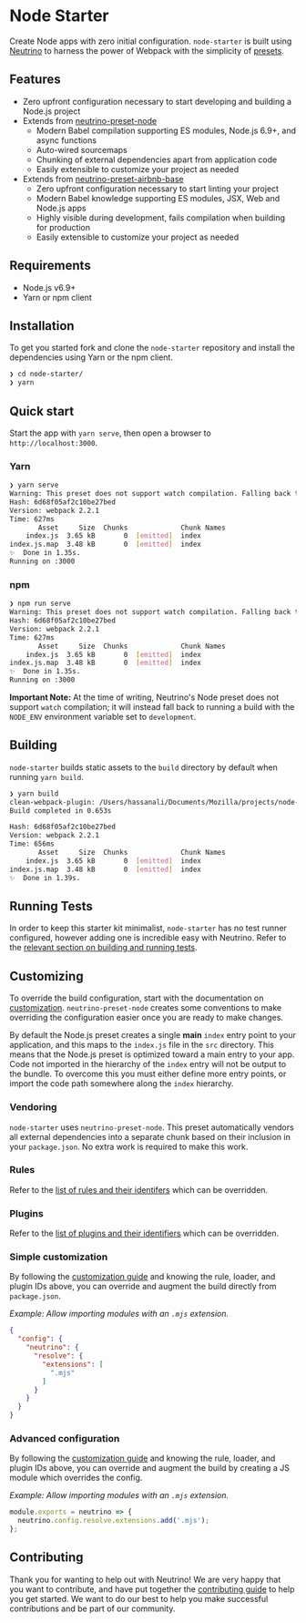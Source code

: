 # Node Starter

Create Node apps with zero initial configuration. `node-starter` is built using [Neutrino](https://github.com/mozilla-neutrino/neutrino-dev) to harness the power of Webpack with the simplicity of [presets](https://neutrino.js.org/presets/). 
 
## Features

- Zero upfront configuration necessary to start developing and building a Node.js project
- Extends from [neutrino-preset-node](https://neutrino.js.org/presets/neutrino-preset-node/)
  - Modern Babel compilation supporting ES modules, Node.js 6.9+, and async functions
  - Auto-wired sourcemaps
  - Chunking of external dependencies apart from application code
  - Easily extensible to customize your project as needed
- Extends from [neutrino-preset-airbnb-base](https://neutrino.js.org/presets/neutrino-preset-airbnb-base/)
  - Zero upfront configuration necessary to start linting your project
  - Modern Babel knowledge supporting ES modules, JSX, Web and Node.js apps
  - Highly visible during development, fails compilation when building for production
  - Easily extensible to customize your project as needed

## Requirements

- Node.js v6.9+
- Yarn or npm client

## Installation

To get you started fork and clone the `node-starter` repository and install the dependencies using Yarn or the npm client.

```bash
❯ cd node-starter/
❯ yarn
```

## Quick start

Start the app with `yarn serve`, then open a browser to `http://localhost:3000`.

### Yarn

```bash
❯ yarn serve
Warning: This preset does not support watch compilation. Falling back to a one-time build.
Hash: 6d68f05af2c10be27bed
Version: webpack 2.2.1
Time: 627ms
       Asset     Size  Chunks             Chunk Names
    index.js  3.65 kB       0  [emitted]  index
index.js.map  3.48 kB       0  [emitted]  index
✨  Done in 1.35s.
Running on :3000
```

### npm

```bash
❯ npm run serve
Warning: This preset does not support watch compilation. Falling back to a one-time build.
Hash: 6d68f05af2c10be27bed
Version: webpack 2.2.1
Time: 627ms
       Asset     Size  Chunks             Chunk Names
    index.js  3.65 kB       0  [emitted]  index
index.js.map  3.48 kB       0  [emitted]  index
✨  Done in 1.35s.
Running on :3000
```

**Important Note:** At the time of writing, Neutrino's Node preset does not support `watch` compilation; it will instead fall back to running a build with the `NODE_ENV` environment variable set to `development`.

## Building

`node-starter` builds static assets to the `build` directory by default when running `yarn build`.

```bash
❯ yarn build
clean-webpack-plugin: /Users/hassanali/Documents/Mozilla/projects/node-starter/build has been removed.
Build completed in 0.653s

Hash: 6d68f05af2c10be27bed
Version: webpack 2.2.1
Time: 656ms
       Asset     Size  Chunks             Chunk Names
    index.js  3.65 kB       0  [emitted]  index
index.js.map  3.48 kB       0  [emitted]  index
✨  Done in 1.39s.
```

## Running Tests

In order to keep this starter kit minimalist, `node-starter` has no test runner configured, however adding one is incredible easy with Neutrino. Refer to the [relevant section on building and running tests](https://neutrino.js.org/usage.html#building-and-running-tests). 

## Customizing

To override the build configuration, start with the documentation on [customization](/customization/README.md). `neutrino-preset-node` creates some conventions to make overriding the configuration easier once you are ready to make changes.

By default the Node.js preset creates a single **main** `index` entry point to your application, and this maps to the `index.js` file in the `src` directory. This means that the Node.js preset is optimized toward a main entry to your app. Code not imported in the hierarchy of the `index` entry will not be output to the bundle. To overcome this you must either define more entry points, or import the code path somewhere along the `index` hierarchy.

### Vendoring

`node-starter` uses `neutrino-preset-node`. This preset automatically vendors all external dependencies into a separate chunk based on their inclusion in your `package.json`. No extra work is required to make this work.

### Rules

Refer to the [list of rules and their identifers](https://neutrino.js.org/presets/neutrino-preset-node/#rules) which can be overridden.

### Plugins

Refer to the [list of plugins and their identifiers](https://neutrino.js.org/presets/neutrino-preset-node/#plugins) which can be overridden.

### Simple customization

By following the [customization guide](https://neutrino.js.org/customization/simple.html) and knowing the rule, loader, and plugin IDs above, you can override and augment the build directly from `package.json`.

_Example: Allow importing modules with an `.mjs` extension._

```json
{
  "config": {
    "neutrino": {
      "resolve": {
        "extensions": [
          ".mjs"
        ]
      }
    }
  }
}
```

### Advanced configuration

By following the [customization guide](/customization/advanced.md) and knowing the rule, loader, and plugin IDs above, you can override and augment the build by creating a JS module which overrides the config.

_Example: Allow importing modules with an `.mjs` extension._

```js
module.exports = neutrino => {
  neutrino.config.resolve.extensions.add('.mjs');
};
```

## Contributing

Thank you for wanting to help out with Neutrino! We are very happy that you want to contribute, and have put together the [contributing guide](https://neutrino.js.org/contributing/#contributing) to help you get started. We want to do our best to help you make successful contributions and be part of our community.